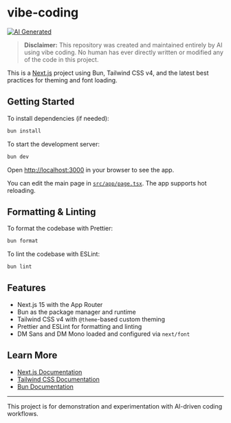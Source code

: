# vibe-coding

[![AI Generated](https://img.shields.io/badge/AI%20Generated-vibe%20coding-blueviolet)](https://github.com/simenforris/vibe-coding)

> **Disclaimer:** This repository was created and maintained entirely by AI using vibe coding. No human has ever directly written or modified any of the code in this project.

This is a [Next.js](https://nextjs.org) project using Bun, Tailwind CSS v4, and the latest best practices for theming and font loading.

## Getting Started

To install dependencies (if needed):

```sh
bun install
```

To start the development server:

```sh
bun dev
```

Open [http://localhost:3000](http://localhost:3000) in your browser to see the app.

You can edit the main page in [`src/app/page.tsx`](src/app/page.tsx). The app supports hot reloading.

## Formatting & Linting

To format the codebase with Prettier:

```sh
bun format
```

To lint the codebase with ESLint:

```sh
bun lint
```

## Features

- Next.js 15 with the App Router
- Bun as the package manager and runtime
- Tailwind CSS v4 with `@theme`-based custom theming
- Prettier and ESLint for formatting and linting
- DM Sans and DM Mono loaded and configured via `next/font`

## Learn More

- [Next.js Documentation](https://nextjs.org/docs)
- [Tailwind CSS Documentation](https://tailwindcss.com/docs)
- [Bun Documentation](https://bun.sh/docs)

---

This project is for demonstration and experimentation with AI-driven coding workflows.
